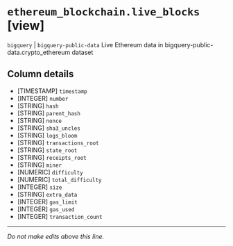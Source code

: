 # `ethereum_blockchain.live_blocks` [view]
`bigquery` | `bigquery-public-data`
Live Ethereum data in bigquery-public-data.crypto_ethereum dataset

## Column details
* [TIMESTAMP] `timestamp`
* [INTEGER]   `number`
* [STRING]    `hash`
* [STRING]    `parent_hash`
* [STRING]    `nonce`
* [STRING]    `sha3_uncles`
* [STRING]    `logs_bloom`
* [STRING]    `transactions_root`
* [STRING]    `state_root`
* [STRING]    `receipts_root`
* [STRING]    `miner`
* [NUMERIC]   `difficulty`
* [NUMERIC]   `total_difficulty`
* [INTEGER]   `size`
* [STRING]    `extra_data`
* [INTEGER]   `gas_limit`
* [INTEGER]   `gas_used`
* [INTEGER]   `transaction_count`

-------------------------------------------------------------------------------
*Do not make edits above this line.*
